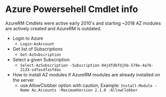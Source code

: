 Azure Powersehell Cmdlet info 
==============


AzureRM Cmdlets were active early 2010's and starting ~2018 AZ modules are actively created and AzureRM is outdated.



* Login to Azure
    - `Login-AzAccount`
* Get list of Subscriptions 
    - `Get-AzSubscription`
* Select a given Subscription
    - `Select-AzSubscription -Subscription 04jdfdbfdjhb-578e-4a76-2133-sdfasdfasfdas`
* How to install AZ modules if AzureRM modules are already installed on the server
    - use AllowClobber option with caution, Example: `Install-Module -Name Az.Accounts -MaximumVersion 2.1.0 -AllowClobber`
